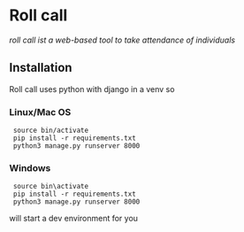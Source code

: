 # Roll call

_roll call ist a web-based tool to take attendance of individuals_

## Installation

Roll call uses python with django in a venv so
### Linux/Mac OS
```
 source bin/activate
 pip install -r requirements.txt
 python3 manage.py runserver 8000
```
### Windows
```
 source bin\activate
 pip install -r requirements.txt
 python3 manage.py runserver 8000
```
will start a dev environment for you
